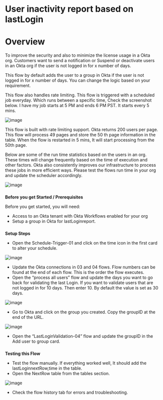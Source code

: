 
# User inactivity report based on lastLogin


# Overview

To improve the security and also to minimize the license usage in a Okta org. Customers want to send a notification or Suspend or deactivate users in an Okta org if the user is not logged in for x number of days.

This flow by default adds the user to a group in Okta if the user is not logged in for x number of days. You can change the logic based on your requirement.

This flow also handles rate limiting. This flow is triggered with a scheduled job everyday. Which runs between a specific time, Check the screenshot below. I have my job starts at 5 PM and ends 6 PM PST. It starts every 5 mins. 

![image](https://user-images.githubusercontent.com/14205843/92412898-8dd50d00-f102-11ea-9d49-16d46f9bf2be.png)


This flow is built with rate limiting support. Okta returns 200 users per page. This flow will process 49 pages and store the 50 th page information in the table. When the flow is restarted in 5 mins, It will start processing from the 50th page.

Below are some of the run time statistics based on the users in an org. These times will change frequently based on the time of execution and other factors. Okta also consistently improves our infrastructure to process these jobs in more efficient ways. Please test the flows run time in your org and update the scheduler accordingly.

![image](https://user-images.githubusercontent.com/14205843/92412923-af35f900-f102-11ea-84bc-8372b4061edc.png)


### 
**Before you get Started / Prerequisites**

Before you get started, you will need:



*   Access to an Okta tenant with Okta Workflows enabled for your org
*   Setup a group in Okta for lastLoginreport.

### 
**Setup Steps**

*   Open the Schedule-Trigger-01 and click on the time icon in the first card to alter your schedule.

![image](https://user-images.githubusercontent.com/14205843/92412967-db517a00-f102-11ea-98f7-be7b7be37f51.png)


*   Update the Okta connections in 03 and 04 flows. Flow numbers can be found at the end of each flow. This is the order the flow executes.
*   Open the “process all users” flow and update the days you want to go back for validating the last Login. If you want to validate users that are not logged in for 10 days. Then enter 10. By default the value is set as 30 days.

![image](https://user-images.githubusercontent.com/14205843/92413011-089e2800-f103-11ea-996b-229fe1be521f.png)


*   Go to Okta and click on the group you created. Copy the groupID at the end of the URL.

![image](https://user-images.githubusercontent.com/14205843/92413044-2a97aa80-f103-11ea-93f2-4366865d1aa5.png)

*   Open the “LastLoginValidation-04” flow and update the groupID in the Add user to group card.

### 
**Testing this Flow**

*   Test the flow manually. If everything worked well, It should add the lastLoginnextRow,time in the table. 
*   Open the NextRow table from the tables section.

![image](https://user-images.githubusercontent.com/14205843/92413091-54e96800-f103-11ea-8604-7ba40a43afda.png)

*   Check the flow history tab for errors and troubleshooting.
